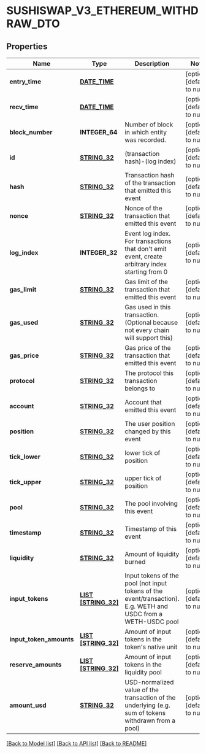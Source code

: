 # SUSHISWAP_V3_ETHEREUM_WITHDRAW_DTO

## Properties
Name | Type | Description | Notes
------------ | ------------- | ------------- | -------------
**entry_time** | [**DATE_TIME**](DATE_TIME.md) |  | [optional] [default to null]
**recv_time** | [**DATE_TIME**](DATE_TIME.md) |  | [optional] [default to null]
**block_number** | **INTEGER_64** | Number of block in which entity was recorded. | [optional] [default to null]
**id** | [**STRING_32**](STRING_32.md) | (transaction hash)-(log index) | [optional] [default to null]
**hash** | [**STRING_32**](STRING_32.md) | Transaction hash of the transaction that emitted this event | [optional] [default to null]
**nonce** | [**STRING_32**](STRING_32.md) | Nonce of the transaction that emitted this event | [optional] [default to null]
**log_index** | **INTEGER_32** | Event log index. For transactions that don&#39;t emit event, create arbitrary index starting from 0 | [optional] [default to null]
**gas_limit** | [**STRING_32**](STRING_32.md) | Gas limit of the transaction that emitted this event | [optional] [default to null]
**gas_used** | [**STRING_32**](STRING_32.md) | Gas used in this transaction. (Optional because not every chain will support this) | [optional] [default to null]
**gas_price** | [**STRING_32**](STRING_32.md) | Gas price of the transaction that emitted this event | [optional] [default to null]
**protocol** | [**STRING_32**](STRING_32.md) | The protocol this transaction belongs to | [optional] [default to null]
**account** | [**STRING_32**](STRING_32.md) | Account that emitted this event | [optional] [default to null]
**position** | [**STRING_32**](STRING_32.md) | The user position changed by this event | [optional] [default to null]
**tick_lower** | [**STRING_32**](STRING_32.md) | lower tick of position | [optional] [default to null]
**tick_upper** | [**STRING_32**](STRING_32.md) | upper tick of position | [optional] [default to null]
**pool** | [**STRING_32**](STRING_32.md) | The pool involving this event | [optional] [default to null]
**timestamp** | [**STRING_32**](STRING_32.md) | Timestamp of this event | [optional] [default to null]
**liquidity** | [**STRING_32**](STRING_32.md) | Amount of liquidity burned | [optional] [default to null]
**input_tokens** | [**LIST [STRING_32]**](STRING_32.md) | Input tokens of the pool (not input tokens of the event/transaction). E.g. WETH and USDC from a WETH-USDC pool | [optional] [default to null]
**input_token_amounts** | [**LIST [STRING_32]**](STRING_32.md) | Amount of input tokens in the token&#39;s native unit | [optional] [default to null]
**reserve_amounts** | [**LIST [STRING_32]**](STRING_32.md) | Amount of input tokens in the liquidity pool | [optional] [default to null]
**amount_usd** | [**STRING_32**](STRING_32.md) | USD-normalized value of the transaction of the underlying (e.g. sum of tokens withdrawn from a pool) | [optional] [default to null]

[[Back to Model list]](../README.md#documentation-for-models) [[Back to API list]](../README.md#documentation-for-api-endpoints) [[Back to README]](../README.md)


